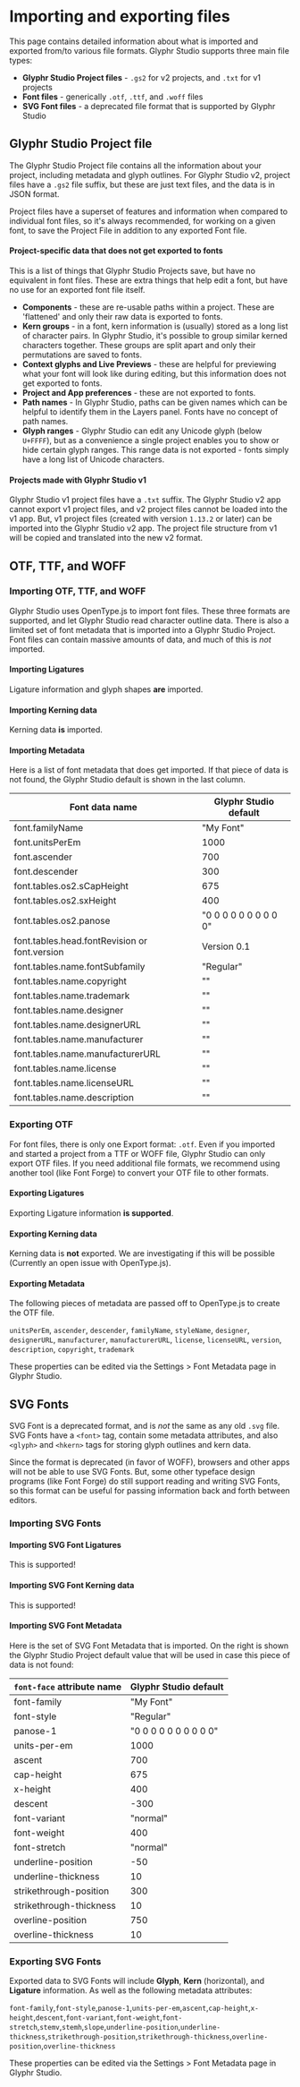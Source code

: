 # Importing and exporting files
This page contains detailed information about what is imported and exported from/to various file formats.
Glyphr Studio supports three main file types:
 - **Glyphr Studio Project files** - `.gs2` for v2 projects, and `.txt` for v1 projects
 - **Font files** - generically `.otf`, `.ttf`, and `.woff` files
 - **SVG Font files** - a deprecated file format that is supported by Glyphr Studio


## Glyphr Studio Project file
The Glyphr Studio Project file contains all the information about your project, 
including metadata and glyph outlines. For Glyphr Studio v2, project files have 
a `.gs2` file suffix, but these are just text files, and the data is in JSON 
format.

Project files have a superset of features and information when compared to 
individual font files, so it's always recommended, for working on a given font, 
to save the Project File in addition to any exported Font file.

#### Project-specific data that does not get exported to fonts
This is a list of things that Glyphr Studio Projects save, but have no equivalent 
in font files. These are extra things that help edit a font, but have no use for 
an exported font file itself.

 - **Components** - these are re-usable paths within a project. These are 'flattened' and only their raw data is exported to fonts.
 - **Kern groups** - in a font, kern information is (usually) stored as a long list of character pairs.  In Glyphr Studio, it's possible to group similar kerned characters together. These groups are split apart and only their permutations are saved to fonts.
 - **Context glyphs and Live Previews** - these are helpful for previewing what your font will look like during editing, but this information does not get exported to fonts.
 - **Project and App preferences** - these are not exported to fonts.
 - **Path names** - In Glyphr Studio, paths can be given names which can be helpful to identify them in the Layers panel. Fonts have no concept of path names.
 - **Glyph ranges** - Glyphr Studio can edit any Unicode glyph (below `U+FFFF`), but as a convenience a single project enables you to show or hide certain glyph ranges. This range data is not exported - fonts simply have a long list of Unicode characters.

#### Projects made with Glyphr Studio v1
Glyphr Studio v1 project files have a `.txt` suffix. The Glyphr Studio v2 app cannot export v1 project files, and 
v2 project files cannot be loaded into the v1 app. But, v1 project files (created with version `1.13.2` or later)
can be imported into the Glyphr Studio v2 app. The project file structure from v1 will be copied and translated into 
the new v2 format.

## OTF, TTF, and WOFF
### Importing OTF, TTF, and WOFF
Glyphr Studio uses OpenType.js to import font files. These three formats are supported, 
and let Glyphr Studio read character outline data. There is also a limited set of font 
metadata that is imported into a Glyphr Studio Project. Font files can contain massive 
amounts of data, and much of this is *not* imported.

#### Importing Ligatures
Ligature information and glyph shapes **are** imported.

#### Importing Kerning data
Kerning data **is** imported. 

#### Importing Metadata
Here is a list of font metadata that does get imported. If that piece of data is not found, the Glyphr Studio default is shown in the last column.

| Font data name | Glyphr Studio default |
| --- | --- |
| font.familyName | "My Font" |
| font.unitsPerEm | 1000 |
| font.ascender | 700 |
| font.descender | 300 |
| font.tables.os2.sCapHeight | 675 |
| font.tables.os2.sxHeight | 400 |
| font.tables.os2.panose | "0 0 0 0 0 0 0 0 0 0" |
| font.tables.head.fontRevision or font.version | Version 0.1 |
| font.tables.name.fontSubfamily | "Regular" |
| font.tables.name.copyright | "" |
| font.tables.name.trademark | "" |
| font.tables.name.designer | "" |
| font.tables.name.designerURL | "" |
| font.tables.name.manufacturer | "" |
| font.tables.name.manufacturerURL | "" |
| font.tables.name.license | "" |
| font.tables.name.licenseURL | "" |
| font.tables.name.description | "" |

### Exporting OTF
For font files, there is only one Export format: `.otf`. Even if you imported and started 
a project from a TTF or WOFF file, Glyphr Studio can only export OTF files. If you need 
additional file formats, we recommend using another tool (like Font Forge) to convert your 
OTF file to other formats.

#### Exporting Ligatures
Exporting Ligature information **is supported**.

#### Exporting Kerning data
Kerning data is **not** exported. 
We are investigating if this will be possible (Currently an open issue with OpenType.js).

#### Exporting Metadata
The following pieces of metadata are passed off to OpenType.js to create the OTF file.

`unitsPerEm`, `ascender`, `descender`, `familyName`, `styleName`, `designer`, `designerURL`, `manufacturer`, `manufacturerURL`, `license`, `licenseURL`, `version`, `description`, `copyright`, `trademark`

These properties can be edited via the Settings > Font Metadata page in Glyphr Studio.

## SVG Fonts
SVG Font is a deprecated format, and is *not* the same as any old `.svg` file. SVG 
Fonts have a `<font>` tag, contain some metadata attributes, and also `<glyph>` and 
`<hkern>` tags for storing glyph outlines and kern data.

Since the format is deprecated (in favor of WOFF), browsers and other apps 
will not be able to use 
SVG Fonts. But, some other typeface design programs (like Font Forge) do still support 
reading and writing SVG Fonts, so this format can be useful for passing information 
back and forth between editors.

### Importing SVG Fonts

#### Importing SVG Font Ligatures
This is supported!

#### Importing SVG Font Kerning data
This is supported!

#### Importing SVG Font Metadata
Here is the set of SVG Font Metadata that is imported. On the right is shown the 
Glyphr Studio Project default value that will be used in case this piece of data 
is not found:

| `font-face` attribute name | Glyphr Studio default | 
| --- | --- |
| font-family | "My Font" |
| font-style | "Regular" |
| panose-1 | "0 0 0 0 0 0 0 0 0 0" |
| units-per-em | 1000 |
| ascent | 700 |
| cap-height | 675 |
| x-height | 400 |
| descent | -300 |
| font-variant | "normal" |
| font-weight | 400 |
| font-stretch | "normal" |
| underline-position | -50 |
| underline-thickness | 10 |
| strikethrough-position | 300 |
| strikethrough-thickness | 10 |
| overline-position | 750 |
| overline-thickness | 10 |

### Exporting SVG Fonts
Exported data to SVG Fonts will include **Glyph**, **Kern** (horizontal), and **Ligature**
information. As well as the following metadata attributes:

`font-family`,`font-style`,`panose-1`,`units-per-em`,`ascent`,`cap-height`,`x-height`,`descent`,`font-variant`,`font-weight`,`font-stretch`,`stemv`,`stemh`,`slope`,`underline-position`,`underline-thickness`,`strikethrough-position`,`strikethrough-thickness`,`overline-position`,`overline-thickness`

These properties can be edited via the Settings > Font Metadata page in Glyphr Studio.